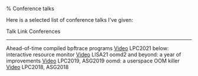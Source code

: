 % Conference talks

Here is a selected list of conference talks I've given:

Talk                                      Link                                          Conferences
----------------------------------------  ------------------------------------          ----------------
Ahead-of-time compiled bpftrace programs  [Video](https://youtu.be/xj0PBFjLm1U?t=11675) LPC2021
below: interactive resource monitor       [Video](https://youtu.be/h4IYyMr181Q)         LISA21
oomd2 and beyond: a year of improvements  [Video](https://youtu.be/24x1-jo9G8k)         LPC2019, ASG2019
oomd: a userspace OOM killer              [Video](https://youtu.be/lz1V3ZeZMVo)         LPC2018, ASG2018
